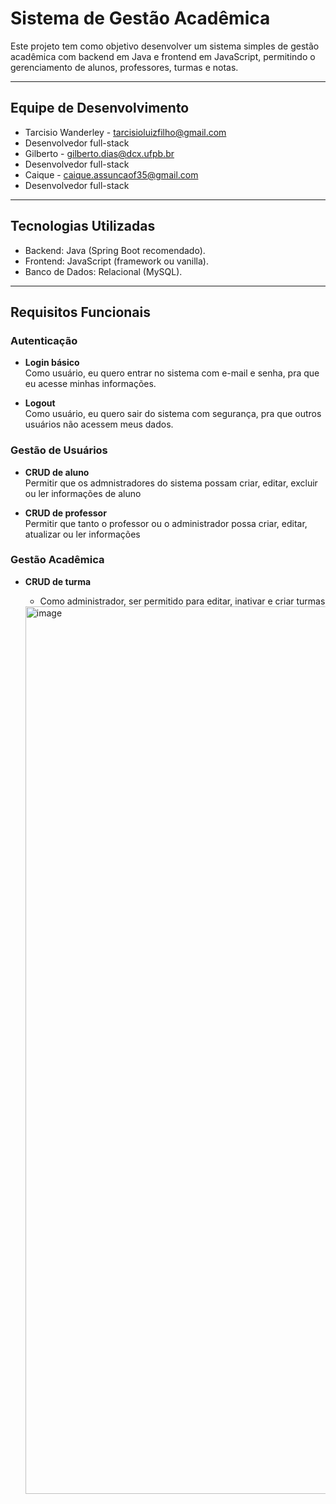 #  Sistema de Gestão Acadêmica

Este projeto tem como objetivo desenvolver um sistema simples de gestão acadêmica com backend em Java e frontend em JavaScript, permitindo o gerenciamento de alunos, professores, turmas e notas.

---

##  Equipe de Desenvolvimento

- Tarcisio Wanderley - tarcisioluizfilho@gmail.com
-   Desenvolvedor full-stack
- Gilberto - gilberto.dias@dcx.ufpb.br
-   Desenvolvedor full-stack
- Caique - caique.assuncaof35@gmail.com
-   Desenvolvedor full-stack


---

##  Tecnologias Utilizadas

- Backend: Java (Spring Boot recomendado).
- Frontend: JavaScript (framework ou vanilla).
- Banco de Dados: Relacional (MySQL).

---

##  Requisitos Funcionais

###  Autenticação
- **Login básico**  
  Como usuário, eu quero entrar no sistema com e-mail e senha, pra que eu acesse minhas informações.


- **Logout**  
  Como usuário, eu quero sair do sistema com segurança, pra que outros usuários não acessem meus dados.

###  Gestão de Usuários
- **CRUD de aluno**  
  Permitir que os admnistradores do sistema possam criar, editar, excluir ou ler informações de aluno

- **CRUD de professor**  
  Permitir que tanto o professor ou o administrador possa criar, editar, atualizar ou ler informações

###  Gestão Acadêmica
- **CRUD de turma**
    -   Como administrador, ser permitido para editar, inativar e criar turmas


  <img width="2852" height="1420" alt="image" src="https://github.com/user-attachments/assets/2592853f-523b-426e-ac59-a5bdaffe7aa0" />
